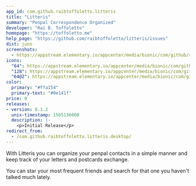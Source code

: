 ```yaml
---
app_id: com.github.raibtoffoletto.litteris
title: "Litteris"
summary: "Penpal Correspondence Organized"
developer: "Raí B. Toffoletto"
homepage: "https://toffoletto.me"
help_page: "https://github.com/raibtoffoletto/litteris/issues"
dist: juno
screenshots:
  - https://appstream.elementary.io/appcenter/media/bionic/com/github/raibtoffoletto.litteris/FCD6AC0D7E483DDEF3A137E2EE6CF104/screenshots/image-1_orig.png
icons:
  "64": https://appstream.elementary.io/appcenter/media/bionic/com/github/raibtoffoletto.litteris/FCD6AC0D7E483DDEF3A137E2EE6CF104/icons/64x64/com.github.raibtoffoletto.litteris_com.github.raibtoffoletto.litteris.png
  "128": https://appstream.elementary.io/appcenter/media/bionic/com/github/raibtoffoletto.litteris/FCD6AC0D7E483DDEF3A137E2EE6CF104/icons/128x128/com.github.raibtoffoletto.litteris_com.github.raibtoffoletto.litteris.png
  "64@2": https://appstream.elementary.io/appcenter/media/bionic/com/github/raibtoffoletto.litteris/FCD6AC0D7E483DDEF3A137E2EE6CF104/icons/64x64@2/com.github.raibtoffoletto.litteris_com.github.raibtoffoletto.litteris.png
color:
  primary: "#ffa154"
  primary-text: "#0e141f"
price: 0
releases:
- version: 0.1.2
  unix-timestamp: 1565136000
  description: |-
    <p>Initial Release</p>
redirect_from:
  - /com.github.raibtoffoletto.litteris.desktop/
---
```


<p>With Litteris you can organize your penpal contacts in a simple manner and keep track of your letters and postcards exchange.</p>
<p>You can star your most frequent friends and search for that one you haven&apos;t talked much lately.</p>